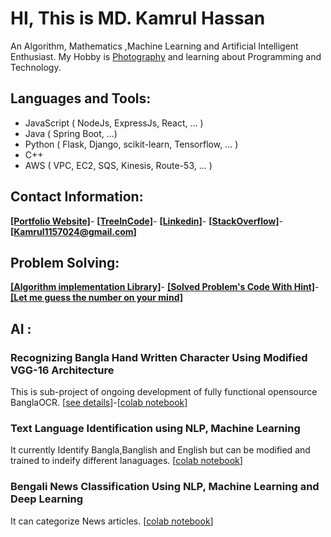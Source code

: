 # HI, This is MD. Kamrul Hassan
An Algorithm, Mathematics ,Machine Learning and Artificial Intelligent Enthusiast. My Hobby is [Photography](https://sites.google.com/view/kamrul1157024/photography) and learning about Programming and Technology.
## Languages and Tools:
 - JavaScript ( NodeJs, ExpressJs, React, ... )
 - Java ( Spring Boot, ...)
 - Python ( Flask, Django, scikit-learn, Tensorflow, ... )
 - C++
 - AWS ( VPC, EC2, SQS, Kinesis, Route-53, ... )

## Contact Information:
[<b>[Portfolio Website]</b>](https://sites.google.com/view/kamrul1157024/home)-
[<b>[TreeInCode]</b>](https://kamrul1157024.github.io/)-
[<b>[Linkedin]</b>](https://www.linkedin.com/in/kamrul1157024/)-
[<b>[StackOverflow]</b>](https://stackoverflow.com/users/8904335/kamrul-hassan)-
[<b>[Kamrul1157024@gmail.com]</b>](mailto:Kamrul1157024@gmail.com )

## Problem Solving:
[<b>[Algorithm implementation Library]</b>](https://github.com/kamrul1157024/Algorithm)-
[<b>[Solved Problem's Code With Hint]</b>](https://kamrul1157024.github.io/Solution_Searcher/output.html)-
[<b>[Let me guess the number on your mind]</b>](https://sites.google.com/view/kamrul1157024/fun/numbergame)
<!--
## Projects List :
### Github Blog : 
   [<b>TreeInCode</b>](https://kamrul1157024.github.io/) is Programming blog mostly focused on problem solving and algorithms.I posted some [<b>Solution</b>](https://kamrul1157024.github.io/Solution_Searcher/output.html) for problems of LightOJ and SPOJ and will be added more problems latter and blog for implementing [<b>AVL Tree</b>](https://kamrul1157024.github.io/tutorials/Avl%20tree/avl_tree.html) in java.

### Github Blog Manager :  
   Created for managing my [TreeInCode](https://kamrul1157024.github.io/) blog dynamically from my computer
   [[see details](https://github.com/kamrul1157024/Blog-Management)]
   
### Bricks Breaker Game in C++ :
   I created and old scholl Bricks Breaker Game using openGL 2D and C++. 
   [[see details](https://github.com/kamrul1157024/bircks_breaker_using_c)]
   
### Youtube MultiUploader : 
   This was created upload muliple videos on youtube simulateniously. 
   [[see details](https://github.com/kamrul1157024/tubeUpload)]
  
### Colour Map genration for Zone division of Dhaka City to analize COVID-19 infected areas
   This was created scraping datas from pdf reports to identify spread of COVID-19 infection inside dhaka city.[<b>[Here]</b>](https://camo.githubusercontent.com/f01ddee21eaf2c211084df334f71ed74b566237badc5326fba6dbb18ccd0290b/68747470733a2f2f696d6775722e636f6d2f6833513247485a2e6a7067)
you can see how red zones are expanding faster compare to others area of the Dhaka City.[[see details]](https://github.com/kamrul1157024/COVID_19)     
  
### Session Management : 
   This is webapp built to create log in log out session with email verification using Java and MySql.
   [[see details](https://github.com/kamrul1157024/JAVASeverlet)]
### Dropbox Assignment Fixer :
   This was created to fix the naming of assignment filed submited by students by recursively iterating through files 
   [[see details](https://github.com/kamrul1157024/Dropbox_AssignmentFixer)]
### Number Games : 
  This Number Game Based on the Number theory (S G Telag) (page-14)     [[play it]](https://sites.google.com/view/kamrul1157024/fun/numbergame)-[[see details]](https://github.com/kamrul1157024/NumberGame)
  -->
## AI :
### Recognizing Bangla Hand Written Character Using Modified VGG-16 Architecture 
This is sub-project of ongoing development of fully functional opensource BanglaOCR. 
[[see details](https://sites.google.com/view/kamrul1157024/projects/ai/bangla-character-recognition)]-[[colab notebook](https://colab.research.google.com/drive/1sGOqpF5XOfQ9-6xuigj21zmv6tLJ2a2j#scrollTo=fqkyssD-kU_T&uniqifier=4)]

### Text Language Identification using NLP, Machine Learning
It currently Identify Bangla,Banglish and English but can be modified and trained to indeify different lanaguages. [[colab notebook](https://colab.research.google.com/drive/1JWbZEW2lDJXmZlLLCzAjL7Py7grj8ntF)]

### Bengali News Classification Using NLP, Machine Learning and Deep Learning
It can categorize News articles. [[colab notebook](https://colab.research.google.com/drive/1ts81lknLyb03ch_haiYI2QtT-Hix0Thx?usp=sharing)]
